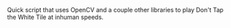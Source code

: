 Quick script that uses OpenCV and a couple other libraries to play Don't Tap the White Tile at inhuman speeds.
